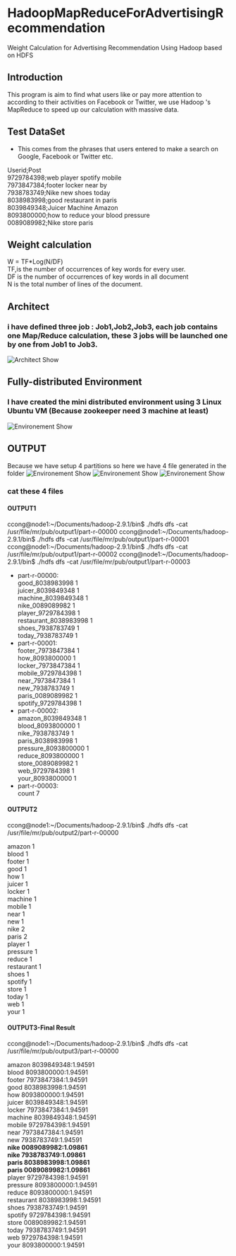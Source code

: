 # HadoopMapReduceForAdvertisingRecommendation

Weight Calculation for Advertising Recommendation Using Hadoop based on HDFS

## Introduction

This program is aim to find what users like or pay more attention to according to their activities on Facebook or Twitter,
we use Hadoop 's MapReduce to speed up our calculation with massive data.


## Test DataSet

 - This comes from the phrases that users entered to make a search on Google, Facebook or Twitter etc.

Userid;Post  
9729784398;web player spotify mobile  
7973847384;footer locker near by  
7938783749;Nike new shoes today  
8038983998;good restaurant in paris  
8039849348;Juicer Machine Amazon  
8093800000;how to reduce your blood pressure  
0089089982;Nike store paris  

## Weight calculation

  W = TF*Log(N/DF)  
  TF,is the number of occurrences of key words for every user.  
  DF is the number of occurrences of key words in all document  
  N is the total number of lines of the document.   
  

## Architect 

### i have defined three job : Job1,Job2,Job3, each job contains one Map/Reduce calculation, these 3 jobs will be launched one by one from Job1 to Job3.
![Architect Show](https://github.com/cong666/githubimage/blob/master/screenshot_mr_shema.PNG)


##  Fully-distributed Environment

### I have created the mini distributed environment using 3 Linux Ubuntu VM (Because zookeeper need 3 machine at least)

![Environement Show](https://github.com/cong666/githubimage/blob/master/screenshot_mr_config.PNG)


## OUTPUT 
Because we have setup 4 partitions so here we have 4 file generated in the folder
![Environement Show](https://github.com/cong666/githubimage/blob/master/screenshot_mr_output1.PNG)
![Environement Show](https://github.com/cong666/githubimage/blob/master/screenshot_mr_output2.PNG)
![Environement Show](https://github.com/cong666/githubimage/blob/master/screenshot_mr_output3.PNG)

### cat these 4 files

#### OUTPUT1
ccong@node1:~/Documents/hadoop-2.9.1/bin$ ./hdfs dfs -cat /usr/file/mr/pub/output1/part-r-00000
ccong@node1:~/Documents/hadoop-2.9.1/bin$ ./hdfs dfs -cat /usr/file/mr/pub/output1/part-r-00001
ccong@node1:~/Documents/hadoop-2.9.1/bin$ ./hdfs dfs -cat /usr/file/mr/pub/output1/part-r-00002
ccong@node1:~/Documents/hadoop-2.9.1/bin$ ./hdfs dfs -cat /usr/file/mr/pub/output1/part-r-00003

- part-r-00000:    
good_8038983998	1  
juicer_8039849348	1  
machine_8039849348	1  
nike_0089089982	1  
player_9729784398	1  
restaurant_8038983998	1  
shoes_7938783749	1  
today_7938783749	1  
- part-r-00001:  
footer_7973847384	1  
how_8093800000	1  
locker_7973847384	1  
mobile_9729784398	1  
near_7973847384	1  
new_7938783749	1  
paris_0089089982	1  
spotify_9729784398	1  
- part-r-00002:  
amazon_8039849348	1  
blood_8093800000	1  
nike_7938783749	1  
paris_8038983998	1  
pressure_8093800000	1  
reduce_8093800000	1  
store_0089089982	1  
web_9729784398	1  
your_8093800000	1  
- part-r-00003:  
count	7  

#### OUTPUT2
ccong@node1:~/Documents/hadoop-2.9.1/bin$ ./hdfs dfs -cat /usr/file/mr/pub/output2/part-r-00000  

amazon	1   
blood	1  
footer	1  
good	1  
how	1  
juicer	1  
locker	1  
machine	1  
mobile	1  
near	1  
new	1  
nike	2  
paris	2  
player	1  
pressure	1  
reduce	1  
restaurant	1  
shoes	1  
spotify	1  
store	1  
today	1  
web	1  
your	1  
#### OUTPUT3-Final Result  
ccong@node1:~/Documents/hadoop-2.9.1/bin$ ./hdfs dfs -cat /usr/file/mr/pub/output3/part-r-00000  

amazon	8039849348:1.94591  
blood	8093800000:1.94591  
footer	7973847384:1.94591  
good	8038983998:1.94591  
how	8093800000:1.94591  
juicer	8039849348:1.94591  
locker	7973847384:1.94591  
machine	8039849348:1.94591  
mobile	9729784398:1.94591  
near	7973847384:1.94591  
new	7938783749:1.94591  
**nike	0089089982:1.09861**   
**nike	7938783749:1.09861**  
**paris	8038983998:1.09861**  
**paris	0089089982:1.09861**  
player	9729784398:1.94591  
pressure	8093800000:1.94591  
reduce	8093800000:1.94591  
restaurant	8038983998:1.94591  
shoes	7938783749:1.94591  
spotify	9729784398:1.94591  
store	0089089982:1.94591  
today	7938783749:1.94591  
web	9729784398:1.94591  
your	8093800000:1.94591  
